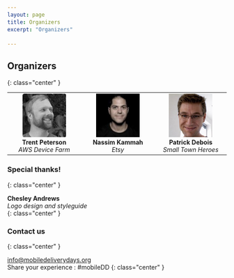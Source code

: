 ```yaml
---
layout: page
title: Organizers
excerpt: "Organizers"

---
```


## Organizers
{: class="center" }

<table>
    <tr>
        <td align="center" width="200"> <img width="100" height="100" src="trentpeterson.png"><br><strong>Trent Peterson</strong> <a class="has-icon" href="https://twitter.com/tdpeterson"><i class="fa fa-twitter"></i></a><br><em>AWS Device Farm</em></td>
        <td align="center" width="200"> <img width="100" height="100" src="nassimkammah.png"><br><strong>Nassim Kammah</strong> <a class="has-icon" href="https://twitter.com/kepioo"><i class="fa fa-twitter"></i></a><br><em>Etsy</em></td>
        <td align="center" width="200"> <img width="100" height="100" src="patrickdebois.png"><br><strong>Patrick Debois</strong> <a class="has-icon" href="https://twitter.com/patrickdebois"><i class="fa fa-twitter"></i></a><br><em>Small Town Heroes</em></td>
    </tr>
</table>

### Special thanks!
{: class="center" }

<div>
    <strong>Chesley Andrews</strong> <a class="has-icon" href="https://twitter.com/itschesley"><i class="fa fa-twitter"></i></a> <a class="has-icon" href="http://chesleyandrews.com"><i class="fa fa-home"></i></a>
    <br>
    <em>Logo design and styleguide</em>
</div>
{: class="center" }

### Contact us
{: class="center" }

[info@mobiledeliverydays.org](mailto:info@mobiledeliverydays.org)
<br>
Share your experience  : #mobileDD
{: class="center" }
